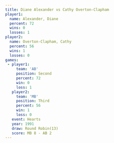```yaml
---
title: Diane Alexander vs Cathy Overton-Clapham
player1:                      
  name: Alexander, Diane      
  percent: 72                 
  wins: 0                     
  losses: 1                   
player2:                      
  name: Overton-Clapham, Cathy
  percent: 56                 
  wins: 1                     
  losses: 0                   
games:
 - player1:          
     team: 'AB'      
     position: Second
     percent: 72     
     win: 0          
     loss: 1         
   player2:         
     team: 'MB'     
     position: Third
     percent: 56    
     win: 1         
     loss: 0        
   event: Hearts        
   year: 1991           
   draw: Round Robin(13)
   score: MB 8 - AB 2   
---
```

